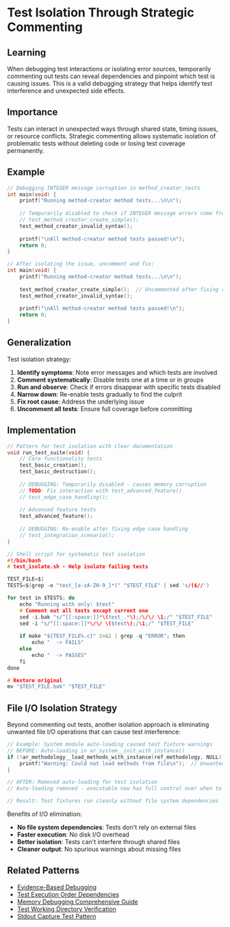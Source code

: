 # Test Isolation Through Strategic Commenting

## Learning
When debugging test interactions or isolating error sources, temporarily commenting out tests can reveal dependencies and pinpoint which test is causing issues. This is a valid debugging strategy that helps identify test interference and unexpected side effects.

## Importance
Tests can interact in unexpected ways through shared state, timing issues, or resource conflicts. Strategic commenting allows systematic isolation of problematic tests without deleting code or losing test coverage permanently.

## Example
```c
// Debugging INTEGER message corruption in method_creator_tests
int main(void) {
    printf("Running method-creator method tests...\n\n");
    
    // Temporarily disabled to check if INTEGER message errors come from other tests
    // test_method_creator_create_simple();
    test_method_creator_invalid_syntax();
    
    printf("\nAll method-creator method tests passed!\n");
    return 0;
}

// After isolating the issue, uncomment and fix:
int main(void) {
    printf("Running method-creator method tests...\n\n");
    
    test_method_creator_create_simple();  // Uncommented after fixing compile() bug
    test_method_creator_invalid_syntax();
    
    printf("\nAll method-creator method tests passed!\n");
    return 0;
}
```

## Generalization
Test isolation strategy:
1. **Identify symptoms**: Note error messages and which tests are involved
2. **Comment systematically**: Disable tests one at a time or in groups
3. **Run and observe**: Check if errors disappear with specific tests disabled
4. **Narrow down**: Re-enable tests gradually to find the culprit
5. **Fix root cause**: Address the underlying issue
6. **Uncomment all tests**: Ensure full coverage before committing

## Implementation
```c
// Pattern for test isolation with clear documentation
void run_test_suite(void) {
    // Core functionality tests
    test_basic_creation();
    test_basic_destruction();
    
    // DEBUGGING: Temporarily disabled - causes memory corruption
    // TODO: Fix interaction with test_advanced_feature()
    // test_edge_case_handling();
    
    // Advanced feature tests
    test_advanced_feature();
    
    // DEBUGGING: Re-enable after fixing edge case handling
    // test_integration_scenario();
}

// Shell script for systematic test isolation
#!/bin/bash
# test_isolate.sh - Help isolate failing tests

TEST_FILE=$1
TESTS=$(grep -o "test_[a-zA-Z0-9_]*(" "$TEST_FILE" | sed 's/($//')

for test in $TESTS; do
    echo "Running with only: $test"
    # Comment out all tests except current one
    sed -i.bak "s/^[[:space:]]*\(test_.*\);/\/\/ \1;/" "$TEST_FILE"
    sed -i "s/^[[:space:]]*\/\/ \($test\);/\1;/" "$TEST_FILE"
    
    if make "${TEST_FILE%.c}" 2>&1 | grep -q "ERROR"; then
        echo "  -> FAILS"
    else
        echo "  -> PASSES"
    fi
done

# Restore original
mv "$TEST_FILE.bak" "$TEST_FILE"
```

## File I/O Isolation Strategy

Beyond commenting out tests, another isolation approach is eliminating unwanted file I/O operations that can cause test interference:

```c
// Example: System module auto-loading caused test fixture warnings
// BEFORE: Auto-loading in ar_system__init_with_instance()
if (!ar_methodology__load_methods_with_instance(ref_methodology, NULL)) {
    printf("Warning: Could not load methods from file\n");  // Unwanted in tests
}

// AFTER: Removed auto-loading for test isolation
// Auto-loading removed - executable now has full control over when to load files

// Result: Test fixtures run cleanly without file system dependencies
```

Benefits of I/O elimination:
- **No file system dependencies**: Tests don't rely on external files
- **Faster execution**: No disk I/O overhead
- **Better isolation**: Tests can't interfere through shared files
- **Cleaner output**: No spurious warnings about missing files

## Related Patterns
- [Evidence-Based Debugging](evidence-based-debugging.md)
- [Test Execution Order Dependencies](test-execution-order-dependencies.md)
- [Memory Debugging Comprehensive Guide](memory-debugging-comprehensive-guide.md)
- [Test Working Directory Verification](test-working-directory-verification.md)
- [Stdout Capture Test Pattern](stdout-capture-test-pattern.md)